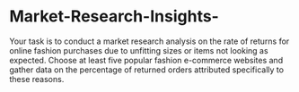 # Market-Research-Insights-
Your task is to conduct a market research analysis on the rate of returns for online fashion purchases due to unfitting sizes or items not looking as expected. Choose at least five popular fashion e-commerce websites and gather data on the percentage of returned orders attributed specifically to these reasons.
